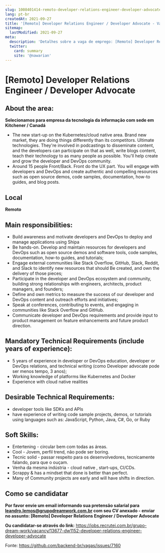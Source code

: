 ```yaml
---
slug: 1008401414-remoto-developer-relations-engineer-developer-advocate
lang: pt-br
createdAt: 2021-09-27
title: '[Remoto] Developer Relations Engineer / Developer Advocate - Vaga de Emprego'
sitemap:
  lastModified: 2021-09-27
meta:
  description: 'Detalhes sobre a vaga de emprego: [Remoto] Developer Relations Engineer / Developer Advocate'
  twitter:
    card: summary
    site: '@nawarian'
---
```


# [Remoto] Developer Relations Engineer / Developer Advocate

## About the area:

**Selecionamos para empresa da tecnologia da informação com sede em Kitchener / Canadá**

- The new start-up on the Kubernetes/cloud native area. Brand new market, they are doing things differently than its competitors. Ultimate technologies. They're involved in podcastings to disseminate content, and the developers can participate on that as well, write blogs content, teach their technology to as many people as possible. You'll help create and grow the developer and DevOps community. 
- Around 15 people Front/Back. Front do the UX part. You will engage with developers and DevOps and create authentic and compelling resources such as open source demos, code samples, documentation, how-to guides, and blog posts.

## Local
**Remoto**

## Main responsibilities:

- Build awareness and motivate developers and DevOps to deploy and manage applications using Shipa
- Be hands-on. Develop and maintain resources for developers and DevOps such as open source demos and software tools, code samples, documentation, how-to guides, and tutorials;
- Engage external communities like Stack Overflow, GitHub, Slack, Reddit, and Slack to identify new resources that should Be created, and own the delivery of those pieces;
- Participate in the developer and DevOps ecosystem and community, building strong relationships with engineers, architects, product managers, and founders;
- Define and own metrics to measure the success of our developer and DevOps content and outreach efforts and initiatives;
- Speak at conferences, contributing to events, and engaging in communities like Stack Overflow and GitHub.
- Communicate developer and DevOps requirements and provide input to product management on feature enhancements and future product direction.

## Mandatory Technical Requirements (include years of experience):

- 5 years of experience in developer or DevOps education, developer or DevOps relations, and technical writing (como Developer advocate pode ser menos tempo, 3 anos);
- Working knowledge of platforms like Kubernetes and Docker
- Experience with cloud native realities

## Desirable Technical Requirements:

- developer tools like SDKs and APIs
- have experience of writing code sample projects, demos, or tutorials using languages such as: JavaScript, Python, Java, C#, Go, or Ruby

## Soft Skills:

- Entertening - circular bem com todas as áreas.
- Cool - Jovem, perfil trend, não pode ser boring.
- Tecnic solid - passar respeito para os desenvolvedores, tecnicamente falando, para que o ouçam. 
- Venha da mesma indústria - cloud native , start-ups, CI/CDs.
- Scrappy & has a mindset that done is better than perfect. 
- Many of Community projects are early and will have shifts in direction.  

## Como se candidatar

**Por favor envie um email informando sua pretensão salarial para leandro.lemos@grupodreamwork.com.br com seu CV anexado - enviar no assunto: [Remoto] Developer Relations Engineer / Developer Advocate**

**Ou candidatar-se através do link:** https://jobs.recrutei.com.br/grupo-dream-work/vacancy/13677-dw1152-developer-relations-engineer-developer-advocate

Fonte: https://github.com/backend-br/vagas/issues/7160